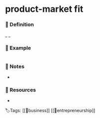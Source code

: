 # product-market fit
### 📍 Definition 
 _ _

### 🔎 Example
```ad-example

```

### 📝 Notes
- 

### 📂 Resources
- 


🏷Tags: [[💼business]] [[💎entrepreneurship]]
